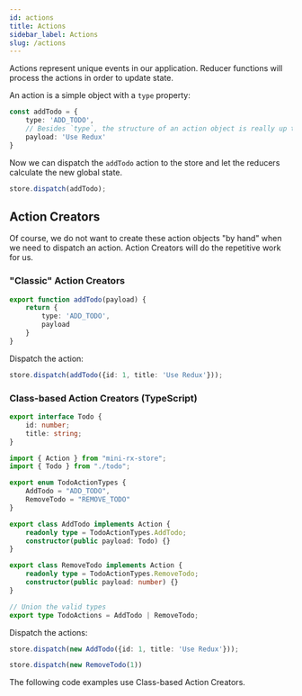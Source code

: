 ```yaml
---
id: actions
title: Actions
sidebar_label: Actions
slug: /actions
---
```


Actions represent unique events in our application. Reducer functions will process the actions in order to update state.

An action is a simple object with a `type` property:

```ts
const addTodo = {
    type: 'ADD_TODO',
    // Besides `type`, the structure of an action object is really up to you.
    payload: 'Use Redux'
}
```
Now we can dispatch the `addTodo` action to the store and let the reducers calculate the new global state.

```ts
store.dispatch(addTodo);
```

## Action Creators
Of course, we do not want to create these action objects "by hand" when we need to dispatch an action.
Action Creators will do the repetitive work for us.

### "Classic" Action Creators
```ts
export function addTodo(payload) {
    return {
        type: 'ADD_TODO',
        payload
    }
}
```
Dispatch the action:
```ts
store.dispatch(addTodo({id: 1, title: 'Use Redux'}));
```


### Class-based Action Creators (TypeScript)
```ts title="todo.ts"
export interface Todo {
    id: number;
    title: string;
}
```

```ts title="todo-actions.ts"
import { Action } from "mini-rx-store";
import { Todo } from "./todo";

export enum TodoActionTypes {
    AddTodo = "ADD_TODO",
    RemoveTodo = "REMOVE_TODO"
}

export class AddTodo implements Action {
    readonly type = TodoActionTypes.AddTodo;
    constructor(public payload: Todo) {}
}

export class RemoveTodo implements Action {
    readonly type = TodoActionTypes.RemoveTodo;
    constructor(public payload: number) {}
}

// Union the valid types
export type TodoActions = AddTodo | RemoveTodo;
```

Dispatch the actions:
```ts
store.dispatch(new AddTodo({id: 1, title: 'Use Redux'}));

store.dispatch(new RemoveTodo(1))
```

The following code examples use Class-based Action Creators.
